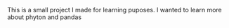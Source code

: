 This is a small project I made for learning puposes. I wanted to learn more about phyton and pandas
